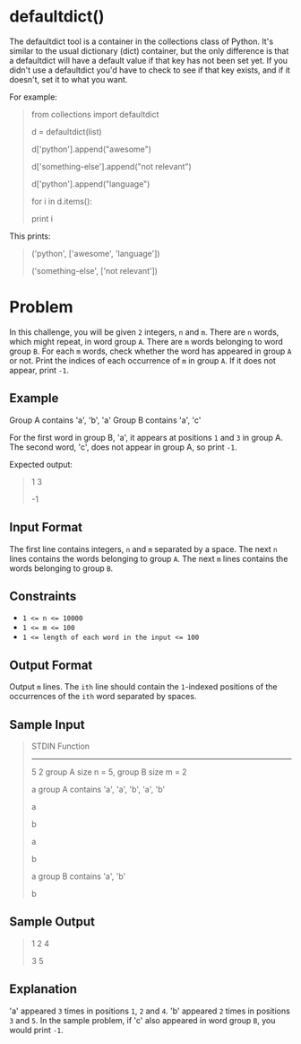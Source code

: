 # defaultdict()

The defaultdict tool is a container in the collections class of Python. It's similar to the usual dictionary (dict) container, but the only difference is that a defaultdict will have a default value if that key has not been set yet. If you didn't use a defaultdict you'd have to check to see if that key exists, and if it doesn't, set it to what you want.

For example:

> from collections import defaultdict
>
> d = defaultdict(list)
>
> d['python'].append("awesome")
>
> d['something-else'].append("not relevant")
>
> d['python'].append("language")
>
> for i in d.items():
>
>    print i

This prints:

> ('python', ['awesome', 'language'])
>
> ('something-else', ['not relevant'])

# Problem

In this challenge, you will be given `2` integers, `n` and `m`. There are `n` words, which might repeat, in word group `A`. There are `m` words belonging to word group `B`. For each `m` words, check whether the word has appeared in group `A` or not. Print the indices of each occurrence of `m` in group `A`. If it does not appear, print `-1`.

## Example

Group A contains 'a', 'b', 'a' Group B contains 'a', 'c'

For the first word in group B, 'a', it appears at positions `1` and `3` in group A. The second word, 'c', does not appear in group A, so print `-1`.

Expected output:

> 1 3
>
> -1

## Input Format

The first line contains integers, `n` and `m` separated by a space.
The next `n` lines contains the words belonging to group `A`.
The next `m` lines contains the words belonging to group `B`.

## Constraints

- `1 <= n <= 10000`
- `1 <= m <= 100`
- `1 <= length of each word in the input <= 100`

## Output Format

Output `m` lines.
The `ith` line should contain the `1`-indexed positions of the occurrences of the `ith` word separated by spaces.

## Sample Input

> STDIN   Function
> 
> -----   --------
>
> 5 2     group A size n = 5, group B size m = 2
>
> a       group A contains 'a', 'a', 'b', 'a', 'b'
>
> a
>
> b
>
> a
>
> b
>
> a       group B contains 'a', 'b'
>
> b

## Sample Output

> 1 2 4
>
> 3 5

## Explanation

'a' appeared `3` times in positions `1`, `2` and `4`.
'b' appeared `2` times in positions `3` and `5`.
In the sample problem, if 'c' also appeared in word group `B`, you would print `-1`.